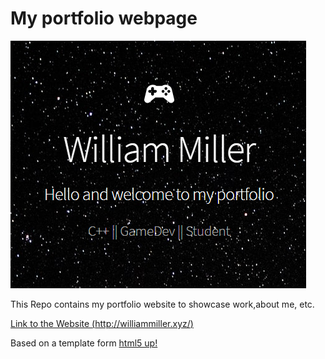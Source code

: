 # My portfolio webpage

![WebsiteHeader](https://github.com/WilliamIMiller/WilliamIMiller.github.io/blob/main/images/website.PNG)

This Repo contains my portfolio website to showcase work,about me, etc.

[Link to the Website (http://williammiller.xyz/)](http://williammiller.xyz/)

Based on a template form [html5 up!](https://html5up.net/)

